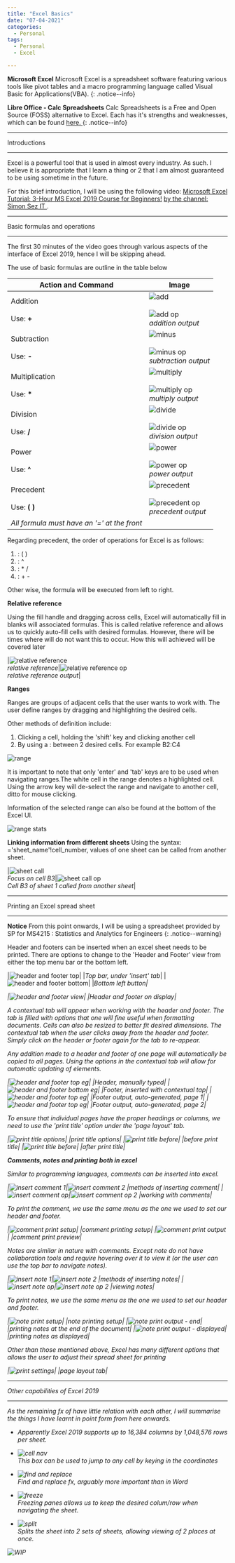 ```yaml
---
title: "Excel Basics"
date: "07-04-2021"
categories:
  - Personal
tags:
  - Personal
  - Excel

---
```

**Microsoft Excel** Microsoft Excel is a spreadsheet software featuring various tools like pivot tables and a macro programming language called Visual Basic for Applications(VBA).
{: .notice--info}

**Libre Office - Calc Spreadsheets** Calc Spreadsheets is a Free and Open Source (FOSS) alternative to Excel. Each has it's strengths and weaknesses, which can be found <a href="https://wiki.documentfoundation.org/Feature_Comparison:_LibreOffice_-_Microsoft_Office#Spreadsheet_applications:_LibreOffice_Calc_vs._Microsoft_Excel">here. <a>
{: .notice--info}

***

Introductions

***

Excel is a powerful tool that is used in almost every industry. As such. I believe it is appropriate that I learn a thing or 2 that I am almost guaranteed to be using sometime in the future. 

For this brief introduction, I will be using the following video: <a href="https://www.youtube.com/watch?v=ZNGqeCcTu0Q">
Microsoft Excel Tutorial: 3-Hour MS Excel 2019 Course for Beginners!<a> <a href ="https://www.youtube.com/channel/UC-3e3hAUhDV2lwcoQGD2grg">by the channel: Simon Sez IT </a>.  

***

Basic formulas and operations

***

The first 30 minutes of the video goes through various aspects of the interface of Excel 2019, hence I will be skipping ahead.

The use of basic formulas are outline in the table below

| Action and Command     | Image |
| ----------- | ----------- |
| Addition<br><br>Use: <strong>+</strong>|![add](/assets/images/personal-excel-basics/add.png)<br><br>![add op](/assets/images/personal-excel-basics/add_op.png)<br><em>addition output</em>|
| Subtraction<br><br>Use: <strong>-</strong>|![minus](/assets/images/personal-excel-basics/minus.png)<br><br>![minus op](/assets/images/personal-excel-basics/minus_op.png)<br><em>subtraction output</em>|
| Multiplication<br><br>Use: <strong>*</strong>|![multiply](/assets/images/personal-excel-basics/multi.png)<br><br>![multiply op](/assets/images/personal-excel-basics/multi_op.png)<br><em>multiply output</em>|
| Division<br><br>Use: <strong>/</strong>|![divide](/assets/images/personal-excel-basics/divide.png)<br><br>![divide op](/assets/images/personal-excel-basics/divide_op.png)<br><em>division output</em>|
| Power<br><br>Use: <strong>^</strong>|![power](/assets/images/personal-excel-basics/pwr.png)<br><br>![power op](/assets/images/personal-excel-basics/pwr_op.png)<br><em>power output</em>|
| Precedent<br><br>Use: <strong>( )</strong>|![precedent](/assets/images/personal-excel-basics/precedent.png)<br><br>![precedent op](/assets/images/personal-excel-basics/precedent_op.png)<br><em>precedent output</em>|
|<em>All formula must have an '=' at the front</em>| |

Regarding precedent, the order of operations for Excel is as follows:

1. : ( )
2. : ^
3. : * /
4. : + -

Other wise, the formula will be executed from left to right. 

<strong>Relative reference</strong>

Using the fill handle and dragging across cells, Excel will automatically fill in blanks will associated formulas. This is called relative reference and allows us to quickly auto-fill cells with desired formulas. However, there will be times where will do not want this to occur. How this will achieved will be covered later

|![relative reference](/assets/images/personal-excel-basics/rel_ref-1.png)<br><em>relative reference</em>|![relative reference op](/assets/images/personal-excel-basics/rel_ref-2.png)<br><em>relative reference output</em>|

<strong>Ranges</strong>

Ranges are groups of adjacent cells that the user wants to work with. The user define ranges by dragging and highlighting the desired cells. 

Other methods of definition include:
1. Clicking a cell, holding the 'shift' key and clicking another cell
2. By using a : between 2 desired cells. For example B2:C4

![range](/assets/images/personal-excel-basics/range-1.png)

It is important to note that only 'enter' and 'tab' keys are to be used when navigating ranges.The white cell in the range denotes a highlighted cell. Using the arrow key will de-select the range and navigate to another cell, ditto for mouse clicking.

Information of the selected range can also be found at the bottom of the Excel UI.

![range stats](/assets/images/personal-excel-basics/range-stat.png)

<strong>Linking information from different sheets</strong>
Using the syntax: ='sheet_name'!cell_number, values of one sheet can be called from another sheet.

|![sheet call](/assets/images/personal-excel-basics/sheet.png)<br><em>Focus on cell B3</em>|![sheet call op](/assets/images/personal-excel-basics/sheet_op.png)<br><em>Cell B3 of sheet 1  called from another sheet</em>|

***

Printing an Excel spread sheet

***

**Notice** From this point onwards, I will be using a spreadsheet provided by SP for MS4215 : Statistics and Analytics for Engineers
{: .notice--warning}

Header and footers can be inserted when an excel sheet needs to be printed. There are options to change to the 'Header and Footer' view from either the top menu bar or the bottom left.

|![header and footer top](/assets/images/personal-excel-basics/header_footer_top.png)|
|<em>Top bar, under 'insert' tab</em>|
|![header and footer bottom](/assets/images/personal-excel-basics/header_footer_bottom.png)|
|<em>Bottom left button|

|![header and footer view](/assets/images/personal-excel-basics/header_footer_view.png)|
|<em>Header and footer on display</em>|

A contextual tab will appear when working with the header and footer. The tab is filled with options that one will fine useful when formatting documents. Cells can also be resized to better fit desired dimensions. The contextual tab when the user clicks away from the header and footer. Simply click on the header or footer again for the tab to re-appear.

Any addition made to a header and footer of one page will automatically be copied to all pages. Using the options in the contextual tab will allow for automatic updating of elements.

|![header and footer top eg](/assets/images/personal-excel-basics/header_footer_top_eg.png)|
|<em>Header, manually typed</em>|
|![header and footer bottom eg](/assets/images/personal-excel-basics/header_footer_bottom_eg.png)|
|<em>Footer, inserted with contextual tap</em>|
|![header and footer top eg](/assets/images/personal-excel-basics/header_footer_bottom_eg_op-1.png)|
|<em>Footer output, auto-generated, page 1</em>|
|![header and footer top eg](/assets/images/personal-excel-basics/header_footer_bottom_eg_op-2.png)|
|<em>Footer output, auto-generated, page 2</em>|

To ensure that individual pages have the proper headings or columns, we need to use the 'print title' option under the 'page layout' tab.

|![print title options](/assets/images/personal-excel-basics/print_title.png)|
|<em>print title options</em>|
|![print title before](/assets/images/personal-excel-basics/print_title_before.png)|
|<em>before print title</em>|
|![print title before](/assets/images/personal-excel-basics/print_title_after.png)|
|<em>after print title</em>|

<strong>Comments, notes and printing both in excel</strong>

Similar to programming languages, comments can be inserted into excel.

|![insert comment 1](/assets/images/personal-excel-basics/comment_insert-1.png)|![insert comment 2](/assets/images/personal-excel-basics/comment_insert-2.png)
|<em>methods of inserting comment</em>|
|![insert comment op](/assets/images/personal-excel-basics/comment_insert_op.png)|![insert comment op 2](/assets/images/personal-excel-basics/comment_insert_op-2.png)
|<em>working with comments</em>|

To print the comment, we use the same menu as the one we used to set our header and footer.

|![comment print setup](/assets/images/personal-excel-basics/comment_print.png)|
|<em>comment printing setup</em>|
|![comment print output](/assets/images/personal-excel-basics/comment_print_op.png)|
|<em>comment print preview</em>|

Notes are similar in nature with comments. Except note do not have collaboration tools and require hovering over it to view it (or the user can use the top bar to navigate notes).

|![insert note 1](/assets/images/personal-excel-basics/note_insert-1.png)|![insert note 2](/assets/images/personal-excel-basics/note_insert-2.png)
|<em>methods of inserting notes</em>|
|![insert note op](/assets/images/personal-excel-basics/note_insert_op.png)|![insert note op 2](/assets/images/personal-excel-basics/note_insert_op-2.png)
|<em>viewing notes</em>|

To print notes, we use the same menu as the one we used to set our header and footer.

|![note print setup](/assets/images/personal-excel-basics/note_print.png)|
|<em>note printing setup</em>|
|![note print output - end](/assets/images/personal-excel-basics/note_print_op-1.png)|
|<em>printing notes at the end of the document</em>|
|![note print output - displayed](/assets/images/personal-excel-basics/note_print_op-2.png)|
|<em>printing notes as displayed</em>|

Other than those mentioned above, Excel has many different options that allows the user to adjust their spread sheet for printing

|![print settings](/assets/images/personal-excel-basics/print_settings.png)|
|<em>page layout tab</em>|


***

Other capabilities of Excel 2019

***
As the remaining fx of have little relation with each other, I will summarise the things I have learnt in point form from here onwards. 

- Apparently Excel 2019 supports up to 16,384 columns by 1,048,576 rows per sheet.

- ![cell nav](/assets/images/personal-excel-basics/cell_nav.png)<br>
  This box can be used to jump to any cell by keying in the coordinates

- ![find and replace](/assets/images/personal-excel-basics/find_replace.png)<br>
  Find and replace fx, arguably more important than in Word

- ![freeze](/assets/images/personal-excel-basics/freeze.png)<br>
  Freezing panes allows us to keep the desired colum/row when navigating the sheet.

- ![split](/assets/images/personal-excel-basics/split.png)<br>
  Splits the sheet into 2 sets of sheets, allowing viewing of 2 places at once.


![WIP](/assets/images/common/WIP.png)